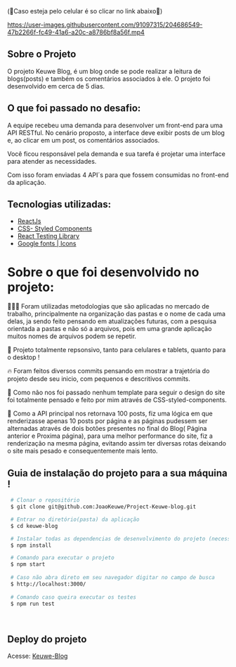 <p align="center">

</p>
<br>

(📱Caso esteja pelo celular é so clicar no link abaixo📱)

https://user-images.githubusercontent.com/91097315/204686549-47b2266f-fc49-41a6-a20c-a8786bf8a56f.mp4


## Sobre o Projeto

O projeto Keuwe Blog, é um blog onde se pode realizar a leitura de blogs(posts) e também os comentários associados à ele. O projeto foi desenvolvido em cerca de 5 dias.<br>

## O que foi passado no desafio:

A equipe recebeu uma demanda para desenvolver um front-end para uma API RESTful. No cenário proposto, a interface deve exibir posts de um blog e, ao clicar em um post, os comentários associados. 

Você ficou responsável pela demanda e sua tarefa é projetar uma interface para atender as necessidades. 

Com isso foram enviadas 4 API´s para que fossem consumidas no front-end da aplicação.


## Tecnologias utilizadas:

- [ReactJs](https://pt-br.reactjs.org/)
- [CSS- Styled Components](https://styled-components.com/)
- [React Testing Library](https://testing-library.com/docs/react-testing-library/intro/)
- [Google fonts | Icons](https://fonts.google.com/)

# Sobre o que foi desenvolvido no projeto:
👨🏾‍💻 Foram utilizadas metodologias que são aplicadas no mercado de trabalho, principalmente na organização das pastas e o nome de cada uma delas, ja sendo feito pensando em atualizações futuras, com a pesquisa orientada a pastas e não só a arquivos, pois em uma grande aplicação muitos nomes de arquivos podem se repetir.
 
📲 Projeto totalmente repsonsivo, tanto para celulares e tablets, quanto para o desktop !

🔥 Foram feitos diversos commits pensando em mostrar a trajetória do projeto desde seu inicio, com pequenos e descritivos commits.

🎨 Como não nos foi passado nenhum template para seguir o design do site foi totalmente pensado e feito por mim através de CSS-styled-components.

🚩 Como a API principal nos retornava 100 posts, fiz uma lógica em que renderizasse apenas 10 posts por página e as páginas pudessem ser alternadas através de dois botões presentes no final do Blog( Página anterior e Proxima página), para uma melhor performance do site, fiz a renderização na mesma página, evitando assim ter diversas rotas deixando o site mais pesado e consequentemente mais lento.


## Guia de instalação do projeto para a sua máquina !

```bash
 # Clonar o repositório
 $ git clone git@github.com:JoaoKeuwe/Project-Keuwe-blog.git

 # Entrar no diretório(pasta) da aplicação
 $ cd keuwe-blog

 # Instalar todas as dependencias de desenvolvimento do projeto (necessita ter o Node(npm) instalado)
 $ npm install

 # Comando para executar o projeto
 $ npm start
 
 # Caso não abra direto em seu navegador digitar no campo de busca 
 $ http://localhost:3000/
 
 # Comando caso queira executar os testes
 $ npm run test
```
<br>

## Deploy do projeto
Acesse: [Keuwe-Blog](https://keuweblog.netlify.app/)

